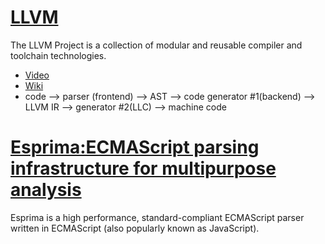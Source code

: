 # [LLVM](https://llvm.org/)
The LLVM Project is a collection of modular and reusable compiler and toolchain technologies.
 * [Video](https://www.youtube.com/watch?v=39EQCF9w8mg&list=PLSq9OFrD2Q3ChEc_ejnBcO5u9JeT0ufkg&index=2)
 * [Wiki](https://en.wikipedia.org/wiki/LLVM)
 * code --> parser (frontend) --> AST --> code generator #1(backend) --> LLVM IR --> generator #2(LLC) --> machine code
# [Esprima:ECMAScript parsing infrastructure for multipurpose analysis](https://esprima.org/)
Esprima is a high performance, standard-compliant ECMAScript parser written in ECMAScript (also popularly known as JavaScript).
